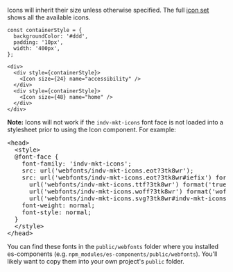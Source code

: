 Icons will inherit their size unless otherwise specified. The full <a href="http://prototypes-wtw.net/media/#indv-mkt-icons" target="blank">icon set</a> shows all the available icons.

```
const containerStyle = {
  backgroundColor: '#ddd',
  padding: '10px',
  width: '400px',
};

<div>
  <div style={containerStyle}>
    <Icon size={24} name="accessibility" />
  </div>
  <div style={containerStyle}>
    <Icon size={48} name="home" />
  </div>
</div>
```

**Note:** Icons will not work if the `indv-mkt-icons` font face is not loaded into a stylesheet prior to using the Icon component. For example:

<pre>
&lt;head&gt;
  &lt;style&gt;
  @font-face {
    font-family: 'indv-mkt-icons';
    src: url('webfonts/indv-mkt-icons.eot?3tk8wr');
    src: url('webfonts/indv-mkt-icons.eot?3tk8wr#iefix') format('embedded-opentype'),
      url('webfonts/indv-mkt-icons.ttf?3tk8wr') format('truetype'),
      url('webfonts/indv-mkt-icons.woff?3tk8wr') format('woff'),
      url('webfonts/indv-mkt-icons.svg?3tk8wr#indv-mkt-icons') format('svg');
    font-weight: normal;
    font-style: normal;
  }
  &lt;/style&gt;
&lt;/head&gt;
</pre>

You can find these fonts in the `public/webfonts` folder
where you installed es-components (e.g. `npm_modules/es-components/public/webfonts`). You'll likely want to copy them into your own project's `public` folder.

